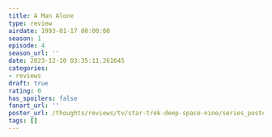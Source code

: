 ```yaml
---
title: A Man Alone
type: review
airdate: 1993-01-17 00:00:00
season: 1
episode: 4
season_url: ''
date: 2023-12-10 03:35:11.261645
categories:
- reviews
draft: true
rating: 0
has_spoilers: false
fanart_url: ''
poster_url: /thoughts/reviews/tv/star-trek-deep-space-nine/series_poster.jpg
tags: []
---
```


